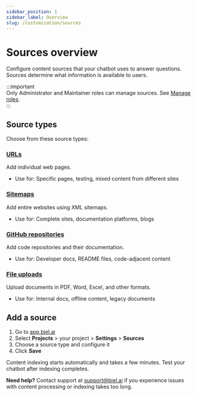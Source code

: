 ```yaml
---
sidebar_position: 1
sidebar_label: Overview
slug: /customization/sources
---
```


# Sources overview

Configure content sources that your chatbot uses to answer questions. Sources determine what information is available to users.

:::important  
Only Administrator and Maintainer roles can manage sources. See [Manage roles](../../administration/roles.md).  
:::

## Source types

Choose from these source types:

### [URLs](urls.md)
Add individual web pages.
- Use for: Specific pages, testing, mixed content from different sites

### [Sitemaps](sitemaps.md) 
Add entire websites using XML sitemaps.
- Use for: Complete sites, documentation platforms, blogs

### [GitHub repositories](github.md)
Add code repositories and their documentation.
- Use for: Developer docs, README files, code-adjacent content

### [File uploads](files.md)
Upload documents in PDF, Word, Excel, and other formats.
- Use for: Internal docs, offline content, legacy documents

## Add a source

1. Go to [app.biel.ai](https://app.biel.ai)
2. Select **Projects** > your project > **Settings** > **Sources**
3. Choose a source type and configure it
4. Click **Save**

Content indexing starts automatically and takes a few minutes. Test your chatbot after indexing completes.

**Need help?** Contact support at [support@biel.ai](mailto:support@biel.ai) if you experience issues with content processing or indexing takes too long.
